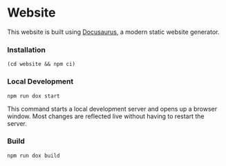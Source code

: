 # Website

This website is built using [Docusaurus](https://docusaurus.io/), a modern static website generator.

### Installation

```
(cd website && npm ci)
```

### Local Development

```
npm run dox start
```

This command starts a local development server and opens up a browser window. Most changes are reflected live without having to restart the server.

### Build

```
npm run dox build
```
